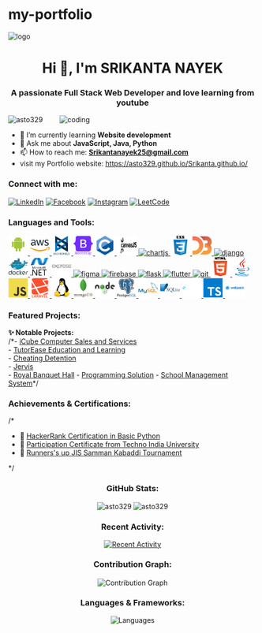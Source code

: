 # my-portfolio
![logo](https://github.com/ASTO329/my-portfolio/blob/main/Green%20Cartoon%20Animated%20Memory%20Game%20Presentation.gif)

<h1 align="center">Hi 👋, I'm SRIKANTA NAYEK</h1>
<h3 align="center">A passionate Full Stack Web Developer and love learning from youtube</h3>

<img align="right" alt="coding" width="400" src="https://tenor.com/view/coding-scaler-create-impact-monkey-programmer-gif-24991476">

<p align="left"> <img src="https://komarev.com/ghpvc/?username=asto329&label=Profile%20views&color=0e75b6&style=flat" alt="asto329" /> </p>

- 🌱 I’m currently learning **Website development**
- 💬 Ask me about **JavaScript, Java, Python**
- 📫 How to reach me: **Srikantanayek25@gmail.com**
- visit my Portfolio website: https://asto329.github.io/Srikanta.github.io/

<h3 align="left">Connect with me:</h3>
<p align="left">
  <a href="https://www.linkedin.com/in/srikanta-nayek-87b446259/" target="blank"><img align="center" src="https://raw.githubusercontent.com/rahuldkjain/github-profile-readme-generator/master/src/images/icons/Social/linked-in-alt.svg" alt="LinkedIn" height="30" width="40" /></a>
  <a href="https://www.facebook.com/srikanta.nayek.963" target="blank"><img align="center" src="https://raw.githubusercontent.com/rahuldkjain/github-profile-readme-generator/master/src/images/icons/Social/facebook.svg" alt="Facebook" height="30" width="40" /></a>
  <a href="https://www.instagram.com/srikanta_nayek/" target="blank"><img align="center" src="https://raw.githubusercontent.com/rahuldkjain/github-profile-readme-generator/master/src/images/icons/Social/instagram.svg" alt="Instagram" height="30" width="40" /></a>
  <a 
href="https://leetcode.com/u/ASTO329/" target="blank"><img align="center" src="https://raw.githubusercontent.com/rahuldkjain/github-profile-readme-generator/master/src/images/icons/Social/hackerrank.svg" alt="LeetCode" height="30" width="40" /></a>
</p>


<h3 align="left">Languages and Tools:</h3>
<p align="left">

  <a href="https://developer.android.com" target="_blank" rel="noreferrer"> <img src="https://raw.githubusercontent.com/devicons/devicon/master/icons/android/android-original-wordmark.svg" alt="android" width="40" height="40"/> </a>
  <a href="https://aws.amazon.com" target="_blank" rel="noreferrer"> <img src="https://raw.githubusercontent.com/devicons/devicon/master/icons/amazonwebservices/amazonwebservices-original-wordmark.svg" alt="aws" width="40" height="40"/> </a>
  <a href="https://backbonejs.org" target="_blank" rel="noreferrer"> <img src="https://raw.githubusercontent.com/devicons/devicon/master/icons/backbonejs/backbonejs-original-wordmark.svg" alt="backbonejs" width="40" height="40"/> </a>
  <a href="https://getbootstrap.com" target="_blank" rel="noreferrer"> <img src="https://raw.githubusercontent.com/devicons/devicon/master/icons/bootstrap/bootstrap-plain-wordmark.svg" alt="bootstrap" width="40" height="40"/> </a>
  <a href="https://www.cprogramming.com/" target="_blank" rel="noreferrer"> <img src="https://raw.githubusercontent.com/devicons/devicon/master/icons/c/c-original.svg" alt="c" width="40" height="40"/> </a>
  <a href="https://canvasjs.com" target="_blank" rel="noreferrer"> <img src="https://raw.githubusercontent.com/Hardik0307/Hardik0307/master/assets/canvasjs-charts.svg" alt="canvasjs" width="40" height="40"/> </a>
  <a href="https://www.chartjs.org" target="_blank" rel="noreferrer"> <img src="https://www.chartjs.org/media/logo-title.svg" alt="chartjs" width="40" height="40"/> </a>
  <a href="https://www.w3schools.com/css/" target="_blank" rel="noreferrer"> <img src="https://raw.githubusercontent.com/devicons/devicon/master/icons/css3/css3-original-wordmark.svg" alt="css3" width="40" height="40"/> </a>
  <a href="https://d3js.org/" target="_blank" rel="noreferrer"> <img src="https://raw.githubusercontent.com/devicons/devicon/master/icons/d3js/d3js-original.svg" alt="d3js" width="40" height="40"/> </a>
  <a href="https://www.djangoproject.com/" target="_blank" rel="noreferrer"> <img src="https://cdn.worldvectorlogo.com/logos/django.svg" alt="django" width="40" height="40"/> </a>
  <a href="https://www.docker.com/" target="_blank" rel="noreferrer"> <img src="https://raw.githubusercontent.com/devicons/devicon/master/icons/docker/docker-original-wordmark.svg" alt="docker" width="40" height="40"/> </a>
  <a href="https://dotnet.microsoft.com/" target="_blank" rel="noreferrer"> <img src="https://raw.githubusercontent.com/devicons/devicon/master/icons/dot-net/dot-net-original-wordmark.svg" alt="dotnet" width="40" height="40"/> </a>
  <a href="https://expressjs.com" target="_blank" rel="noreferrer"> <img src="https://raw.githubusercontent.com/devicons/devicon/master/icons/express/express-original-wordmark.svg" alt="express" width="40" height="40"/> </a>
  <a href="https://www.figma.com/" target="_blank" rel="noreferrer"> <img src="https://www.vectorlogo.zone/logos/figma/figma-icon.svg" alt="figma" width="40" height="40"/> </a>
  <a href="https://firebase.google.com/" target="_blank" rel="noreferrer"> <img src="https://www.vectorlogo.zone/logos/firebase/firebase-icon.svg" alt="firebase" width="40" height="40"/> </a>
  <a href="https://flask.palletsprojects.com/" target="_blank" rel="noreferrer"> <img src="https://www.vectorlogo.zone/logos/pocoo_flask/pocoo_flask-icon.svg" alt="flask" width="40" height="40"/> </a>
  <a href="https://flutter.dev" target="_blank" rel="noreferrer"> <img src="https://www.vectorlogo.zone/logos/flutterio/flutterio-icon.svg" alt="flutter" width="40" height="40"/> </a>
  <a href="https://git-scm.com/" target="_blank" rel="noreferrer"> <img src="https://www.vectorlogo.zone/logos/git-scm/git-scm-icon.svg" alt="git" width="40" height="40"/> </a>
  <a href="https://www.w3.org/html/" target="_blank" rel="noreferrer"> <img src="https://raw.githubusercontent.com/devicons/devicon/master/icons/html5/html5-original-wordmark.svg" alt="html5" width="40" height="40"/> </a>
  <a href="https://www.java.com" target="_blank" rel="noreferrer"> <img src="https://raw.githubusercontent.com/devicons/devicon/master/icons/java/java-original.svg" alt="java" width="40" height="40"/> </a>
  <a href="https://developer.mozilla.org/en-US/docs/Web/JavaScript" target="_blank" rel="noreferrer"> <img src="https://raw.githubusercontent.com/devicons/devicon/master/icons/javascript/javascript-original.svg" alt="javascript" width="40" height="40"/> </a>
  <a href="https://laravel.com/" target="_blank" rel="noreferrer"> <img src="https://raw.githubusercontent.com/devicons/devicon/master/icons/laravel/laravel-plain-wordmark.svg" alt="laravel" width="40" height="40"/> </a>
  <a href="https://www.linux.org/" target="_blank" rel="noreferrer"> <img src="https://raw.githubusercontent.com/devicons/devicon/master/icons/linux/linux-original.svg" alt="linux" width="40" height="40"/> </a>
  <a href="https://www.mongodb.com/" target="_blank" rel="noreferrer"> <img src="https://raw.githubusercontent.com/devicons/devicon/master/icons/mongodb/mongodb-original-wordmark.svg" alt="mongodb" width="40" height="40"/> </a>
  <a href="https://nodejs.org" target="_blank" rel="noreferrer"> <img src="https://raw.githubusercontent.com/devicons/devicon/master/icons/nodejs/nodejs-original-wordmark.svg" alt="nodejs" width="40" height="40"/> </a>
  <a href="https://www.postgresql.org/" target="_blank" rel="noreferrer"> <img src="https://raw.githubusercontent.com/devicons/devicon/master/icons/postgresql/postgresql-original-wordmark.svg" alt="postgresql" width="40" height="40"/> </a>
  <a href="https://www.mysql.com/" target="_blank" rel="noreferrer"> <img src="https://raw.githubusercontent.com/devicons/devicon/master/icons/mysql/mysql-original-wordmark.svg" alt="mysql" width="40" height="40"/> </a>
  <a href="https://www.sqlite.org/" target="_blank" rel="noreferrer"> <img src="https://raw.githubusercontent.com/devicons/devicon/master/icons/sqlite/sqlite-original-wordmark.svg" alt="sqlite" width="40" height="40"/> </a>
  <a href="https://tailwindcss.com/" target="_blank" rel="noreferrer"> <img src="https://raw.githubusercontent.com/devicons/devicon/master/icons/tailwindcss/tailwindcss-original-wordmark.svg" alt="tailwindcss" width="40" height="40"/> </a>
  <a href="https://www.typescriptlang.org/" target="_blank" rel="noreferrer"> <img src="https://raw.githubusercontent.com/devicons/devicon/master/icons/typescript/typescript-original.svg" alt="typescript" width="40" height="40"/> </a>
  <a href="https://webpack.js.org/" target="_blank" rel="noreferrer"> <img src="https://raw.githubusercontent.com/devicons/devicon/master/icons/webpack/webpack-original-wordmark.svg" alt="webpack" width="40" height="40"/> </a>

</p>

<h3 align="left">Featured Projects:</h3>
<p align="left">
  <strong>✨ Notable Projects:</strong><br>
  /*- <a href="https://github.com/SoumyaDeepSaha1200/iCube-Computer-Sales-and-Services" target="_blank">iCube Computer Sales and Services</a><br>
  - <a href="https://github.com/SoumyaDeepSaha1200/TutorEase" target="_blank">TutorEase Education and Learning</a><br>
  - <a href="https://github.com/SoumyaDeepSaha1200/Cheating-Detention" target="_blank">Cheating Detention</a><br>
  - <a href="https://github.com/SoumyaDeepSaha1200/Jervis" target="_blank">Jervis</a><br>
  - <a href="https://github.com/SoumyaDeepSaha1200/YourOtherProject" target="_blank">Royal Banquet Hall</a>
  - <a href="https://github.com/SoumyaDeepSaha1200/YourOtherProject" target="_blank">Programming Solution</a>
  - <a href="https://github.com/SoumyaDeepSaha1200/YourOtherProject" target="_blank">School Management System</a>*/
</p>

<h3 align="left">Achievements & Certifications:</h3>
/*<ul>
  <li>🔹 <a href="https://www.hackerrank.com/certificates/abc123" target="_blank">HackerRank Certification in Basic Python</a></li>
  <li>🔹 <a href="https://www.technoindiauniversity.ac.in" target="_blank">Participation Certificate from Techno India University</a></li>
  <li>🔹 <a href="https://www.yourachievementlink.com" target="_blank">Runners's up JIS Samman Kabaddi Tournament</a></li>
</ul>*/

<h3 align="center">GitHub Stats:</h3>
<p align="center">
  <img align="center" src="https://github-readme-stats.vercel.app/api?username=asto329&show_icons=true&locale=en" alt="asto329" />
  <img align="center" src="https://github-readme-stats.vercel.app/api/top-langs?username=asto329&show_icons=true&locale=en&layout=compact" alt="asto329" />
</p>

<h3 align="center">Recent Activity:</h3>
<p align="center">
  <a href="https://github.com/asto329"><img src="https://activity-graph.herokuapp.com/graph?username=asto329&theme=react-dark" alt="Recent Activity" /></a>
</p>

<h3 align="center">Contribution Graph:</h3>
<p align="center">
  <img align="center" src="https://github.com/asto329/asto329/blob/main/contributions.svg" alt="Contribution Graph" />
</p>

<h3 align="center">Languages & Frameworks:</h3>
<p align="center">
  <img src="https://github-readme-stats.vercel.app/api/top-langs/?username=asto329&layout=compact&hide=html,css" alt="Languages" />
</p>
